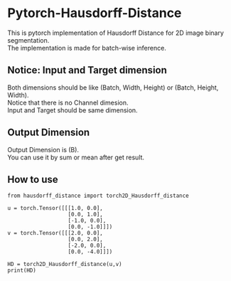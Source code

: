 # Pytorch-Hausdorff-Distance
This is pytorch implementation of Hausdorff Distance for 2D image binary segmentation. \
The implementation is made for batch-wise inference.

## Notice: Input and Target dimension
Both dimensions should be like (Batch, Width, Height) or (Batch, Height, Width). \
Notice that there is no Channel dimesion. \
Input and Target should be same dimension.

## Output Dimension
Output Dimension is (B). \
You can use it by sum or mean after get result.

## How to use
```
from hausdorff_distance import torch2D_Hausdorff_distance

u = torch.Tensor([[[1.0, 0.0],
                   [0.0, 1.0],
                   [-1.0, 0.0],
                   [0.0, -1.0]]])
v = torch.Tensor([[[2.0, 0.0],
                   [0.0, 2.0],
                   [-2.0, 0.0],
                   [0.0, -4.0]]])
                   
HD = torch2D_Hausdorff_distance(u,v)
print(HD)
```

